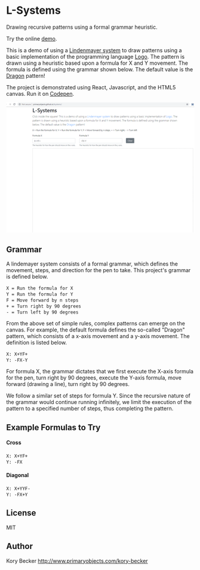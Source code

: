 L-Systems
===========

Drawing recursive patterns using a formal grammar heuristic.

Try the online [demo](http://primaryobjects.github.io/lsystems/).

This is a demo of using a [Lindenmayer system](https://en.wikipedia.org/wiki/L-system) to draw patterns using a basic implementation of the programming language [Logo](https://en.wikipedia.org/wiki/Logo_(programming_language)). The pattern is drawn using a heuristic based upon a formula for X and Y movement. The formula is defined using the grammar shown below. The default value is the [Dragon](https://en.wikipedia.org/wiki/L-system#Example_6:_Dragon_curve) pattern!

The project is demonstrated using React, Javascript, and the HTML5 canvas. Run it on [Codepen](https://codepen.io/anon/pen/GLjOOe).

![Screenshot](https://raw.githubusercontent.com/primaryobjects/lsystems/master/lsystems.gif)

## Grammar

A lindemayer system consists of a formal grammar, which defines the movement, steps, and direction for the pen to take. This project's grammar is defined below.

```
X = Run the formula for X
Y = Run the formula for Y
F = Move forward by n steps
+ = Turn right by 90 degrees
- = Turn left by 90 degrees
```

From the above set of simple rules, complex patterns can emerge on the canvas. For example, the default formula defines the so-called "Dragon" pattern, which consists of a x-axis movement and a y-axis movement. The definition is listed below.

```
X: X+YF+
Y: -FX-Y
```

For formula X, the grammar dictates that we first execute the X-axis formula for the pen, turn right by 90 degrees, execute the Y-axis formula, move forward (drawing a line), turn right by 90 degrees.

We follow a similar set of steps for formula Y. Since the recursive nature of the grammar would continue running infinitely, we limit the execution of the pattern to a specified number of steps, thus completing the pattern.

## Example Formulas to Try

#### Cross

```
X: X+YF+
Y: -FX
```

#### Diagonal

```
X: X+YYF-
Y: -FX+Y
```

## License

MIT

## Author

Kory Becker
http://www.primaryobjects.com/kory-becker